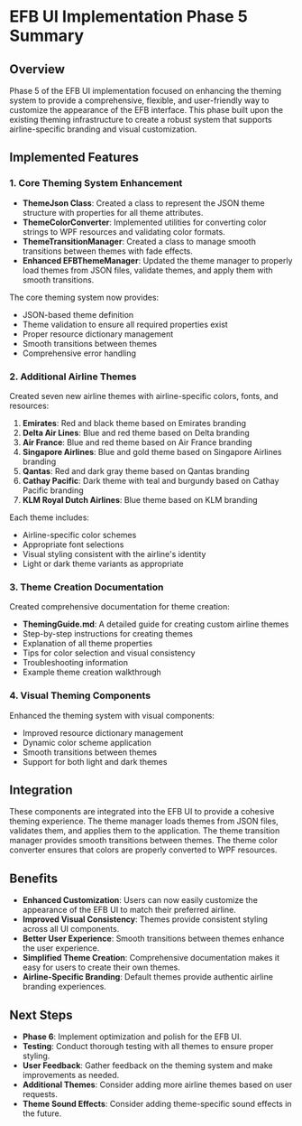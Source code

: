 # EFB UI Implementation Phase 5 Summary

## Overview

Phase 5 of the EFB UI implementation focused on enhancing the theming system to provide a comprehensive, flexible, and user-friendly way to customize the appearance of the EFB interface. This phase built upon the existing theming infrastructure to create a robust system that supports airline-specific branding and visual customization.

## Implemented Features

### 1. Core Theming System Enhancement

- **ThemeJson Class**: Created a class to represent the JSON theme structure with properties for all theme attributes.
- **ThemeColorConverter**: Implemented utilities for converting color strings to WPF resources and validating color formats.
- **ThemeTransitionManager**: Created a class to manage smooth transitions between themes with fade effects.
- **Enhanced EFBThemeManager**: Updated the theme manager to properly load themes from JSON files, validate themes, and apply them with smooth transitions.

The core theming system now provides:
- JSON-based theme definition
- Theme validation to ensure all required properties exist
- Proper resource dictionary management
- Smooth transitions between themes
- Comprehensive error handling

### 2. Additional Airline Themes

Created seven new airline themes with airline-specific colors, fonts, and resources:

1. **Emirates**: Red and black theme based on Emirates branding
2. **Delta Air Lines**: Blue and red theme based on Delta branding
3. **Air France**: Blue and red theme based on Air France branding
4. **Singapore Airlines**: Blue and gold theme based on Singapore Airlines branding
5. **Qantas**: Red and dark gray theme based on Qantas branding
6. **Cathay Pacific**: Dark theme with teal and burgundy based on Cathay Pacific branding
7. **KLM Royal Dutch Airlines**: Blue theme based on KLM branding

Each theme includes:
- Airline-specific color schemes
- Appropriate font selections
- Visual styling consistent with the airline's identity
- Light or dark theme variants as appropriate

### 3. Theme Creation Documentation

Created comprehensive documentation for theme creation:

- **ThemingGuide.md**: A detailed guide for creating custom airline themes
- Step-by-step instructions for creating themes
- Explanation of all theme properties
- Tips for color selection and visual consistency
- Troubleshooting information
- Example theme creation walkthrough

### 4. Visual Theming Components

Enhanced the theming system with visual components:

- Improved resource dictionary management
- Dynamic color scheme application
- Smooth transitions between themes
- Support for both light and dark themes

## Integration

These components are integrated into the EFB UI to provide a cohesive theming experience. The theme manager loads themes from JSON files, validates them, and applies them to the application. The theme transition manager provides smooth transitions between themes. The theme color converter ensures that colors are properly converted to WPF resources.

## Benefits

- **Enhanced Customization**: Users can now easily customize the appearance of the EFB UI to match their preferred airline.
- **Improved Visual Consistency**: Themes provide consistent styling across all UI components.
- **Better User Experience**: Smooth transitions between themes enhance the user experience.
- **Simplified Theme Creation**: Comprehensive documentation makes it easy for users to create their own themes.
- **Airline-Specific Branding**: Default themes provide authentic airline branding experiences.

## Next Steps

- **Phase 6**: Implement optimization and polish for the EFB UI.
- **Testing**: Conduct thorough testing with all themes to ensure proper styling.
- **User Feedback**: Gather feedback on the theming system and make improvements as needed.
- **Additional Themes**: Consider adding more airline themes based on user requests.
- **Theme Sound Effects**: Consider adding theme-specific sound effects in the future.
